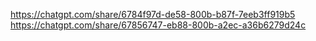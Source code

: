 https://chatgpt.com/share/6784f97d-de58-800b-b87f-7eeb3ff919b5
https://chatgpt.com/share/67856747-eb88-800b-a2ec-a36b6279d24c
